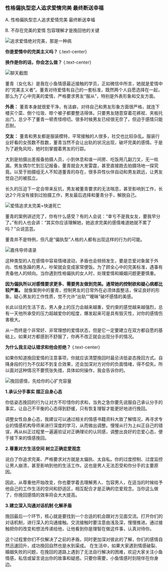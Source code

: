 ### 性格偏执型恋人追求爱情完美 最终断送幸福

A. 性格偏执型恋人追求爱情完美 最终断送幸福

B. 不存在完美的爱情 包容理解才是挽回他的关键

![追求爱情绝对完美，那是一种病](/images/articles/a3/a3_3/image1.png "追求爱情绝对完美，那是一种病")

**你是爱情中的完美主义吗？** {.text-center}

**换作是你的话，你会怎么做？** {.text-center}

![聊天截图](/images/articles/a3/a3_3/image2.png "聊天截图")

董青（女化名）是我在小鱼情感最近接触的学员，正如微信中所言，她就是爱情中的“完美主义者”。董青对待爱情有自己的一套标准，既然两个人自愿选择在一起，那么为了心中完美的爱情，严格要求男友“服从”，特别是外表形象和交友方面。

**外表：** 董青本身就很爱干净，有洁癖，对待自己和男友形象方面很严格，就连下楼买个菜、倒个垃圾、晾个被子都要整洁得体。只要男友随意穿着花裤衩、夹板托出门，总少不了董青一顿责怪唠叨。很多时候男友已经很无奈了，但迫于感情只能忍耐。

**交友：** 董青和男友都是服装模特，平常接触的人很多，社交也比较杂乱。服装行业好看的女孩数不胜数，董青当然不会让出轨的状况出现，破坏完美的感情。于是为了避免风险，她时刻掌握着男友的行踪。

大到是拍摄出差报备拍摄人员，小到休息和谁一间房、吃饭用几副刀叉，无一纰漏。男友偶尔忙到忘记报备，董青就会大发雷霆，甚至直接跑去拍摄场地一探究竟。以至于拍摄组无人不知道董青的存在，很多异性伙伴自动和男友疏远，让男友觉自己的被孤立。

长久的压迫下一定会带来反抗，男友被董青要求的无法喘息，甚至影响到工作，长达2个月没有接到过拍摄工作，男友最后选择和董青分手，解脱自己。

![爱情追求太完美=快速死亡](/images/articles/a3/a3_3/image3.png "爱情追求太完美=快速死亡")

董青的案例讲述完了，你有什么感受？有的人会说：“幸亏不是我女友，要我早分了。”有的人也会讲：“其实你应该理解她，她追求完美的感情难道她就不累了吗？”众说芸芸。

董青并不是特例，但凡是“偏执型”人格的人都有出现这样的行为的可能。

![嘉伟导师语录](/images/articles/a3/a3_3/image4.png "嘉伟导师语录")

这种类型的人在感情中容易情绪波动，矛盾也会频频发生，要是恋爱对象属于外向、性格急躁的男人，吵架就会变成家常便饭。为了顾全心中的完美标准，遇事有责备他人的倾向。当你遇到性格偏执的女人时，处理爱情和婚姻问题更要慎重。

**因为偏执所以对感情要求更多、需要男友做到完美。通常她的控制欲和疑心病都比较严重。** 就像案例中的董青，控制男友的日常外在必须体面整洁，保证良好的形象。疑心男友的工作性质，觉不允许“出轨”“暧昧”破坏感情的美感。

长此以往的生活下去，男人身上的压力会越来越重，受约束的感觉越来越强烈，总有一天他所承受的压力超越爱你的程度，爆发起来可是具有毁灭性，对你的感情伤害极大。

从一而终是个非常好、非常理想的爱情状态，但是它一定要建立在双方都自愿的基础上。如果对方都感到不舒服了，你再不改正就会出现分手的情况。

**为什么我主动认错求和他会拒绝？** {.text-center}

如果你知道挽回爱情的注意事项，你就应该清楚挽回时最忌讳低姿态挽回方式。自降身段的行为不仅起不到复合效果，还会加深对方对你的负面情绪，得不偿失。所以面对这种情况不要慌张失措，具体如何操作，我会告诉你的。

![挽回感情，先给你的心扩充容量](/images/articles/a3/a3_3/image5.png "挽回情感，先给你的心扩容")

**1.承认分手事实 摆正自身心态**

你低姿态挽回的行为让对方不珍惜你的求和，当务之急你要先说服自己承认分手的事实，让自己不平衡的心态得到舒缓，只有恢复理智才能更好地进行挽回。

调整女性自身心态，我建议可以通过相关的情感书籍资料大致了解情况，再寻求专业的情感机构导师来进行深度的学习，从而做出调整。慢慢从行为上纠正自己的错误，再从纠正过程里一遍遍验证对正确理论的认同感，调整出良好的恋爱心态，便于接下来的情感挽回。

**2.尊重对方生活空间 树立正确恋爱观念**

说白了你追求完美、严格要求对方就是太偏执、太自私。你的过度控制、过度监控让男人崩溃，甚至影响到他的生活工作。这也是男人无法忍受和你分手的主要原因。

因此，从尊重他开始改变，你也要学着去理解男人、包容男人，在适当的时候给予他自己的工作生活的空间和舒适区，相互配合才是正确的恋爱观念。当你这么做了，你挽回感情的效率将会大大提高。

**3.建立深入沟通对话机制 化解矛盾** 

挽回最后一个环节，核心就是要找到一个合适的机会跟对方见面交流。打开你们的对话机制，进行深入的沟通接触。交流接触时要注意由浅及深，慢慢推进。通过接触把你的改变和想法传递给他，让他看到你是理智在做这件事，认真对待你。

这个过程里你们不仅解决了之前的矛盾，同时更加深对彼此的了解，你们的感情自然迅速回升，成功挽回自然也是水到渠成。
在生活中，如果大家遇到情感破裂、婚姻失败的问题，在挽回的道路上遇到了无法自行解决的困难，欢迎大家关注小鱼情感，私信或留言说出你的故事和疑惑。只要你需要，小鱼情感时刻陪伴在你身边。
